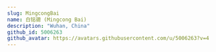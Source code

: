 ```yaml
---
slug: MingcongBai
name: 白铭骢 (Mingcong Bai)
description: "Wuhan, China"
github_id: 5006263
github_avatar: https://avatars.githubusercontent.com/u/5006263?v=4
---
```



